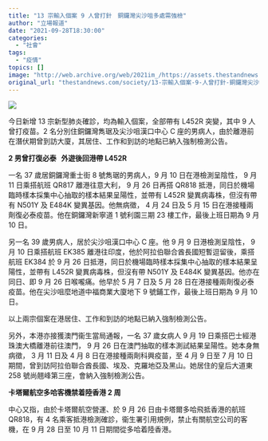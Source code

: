 ```yaml
---
title: "13 宗輸入個案 9 人曾打針　銅鑼灣尖沙咀多處需強檢"
author: "立場報道"
date: "2021-09-28T18:30:00"
categories:
  - "社會"
tags:
  - "疫情"
topics: []
image: "http://web.archive.org/web/2021im_/https://assets.thestandnews.com/media/photos/%E7%96%AB.png"
original_url: "thestandnews.com/society/13-宗輸入個案-9-人曾打針-銅鑼灣尖沙咀多處需強檢"
---
```

![](http://web.archive.org/web/2021im_/https://assets.thestandnews.com/media/photos/%E7%96%AB.png)

今日新增 13 宗新型肺炎確診，均為輸入個案，全部帶有 L452R 突變，其中 9 人曾打疫苗。2 名分別住銅鑼灣雋琚及尖沙咀漢口中心 C 座的男病人，由於離港前在潛伏期曾到訪大廈，其居住、工作和到訪的地點已納入強制檢測公告。

**2 男曾打復必泰   外遊後回港帶 L452R**

一名 37 歲居銅鑼灣重士街 8 號雋琚的男病人，9 月 10 日在港檢測呈陰性， 9 月 11 日乘搭航班 QR817 離港往意大利， 9 月 26 日再搭 QR818 抵港，同日於機場臨時樣本採集中心抽取的樣本結果呈陽性，並帶有 L452R 變異病毒株，但沒有帶有 N501Y 及 E484K 變異基因。他無病徵， 4 月 24 日及 5 月 15 日在港接種兩劑復必泰疫苗。他在銅鑼灣新寧道 1 號利園三期 23 樓工作，最後上班日期為 9 月 10 日。

另一名 39 歲男病人，居於尖沙咀漢口中心 C 座。他 9 月 9 日港檢測呈陰性， 9 月 10 日乘搭航班 EK385 離港往印度，他於阿拉伯聯合酋長國短暫逗留後，乘搭航班 EK384 於 9 月 26 日抵港，同日於機場臨時樣本採集中心抽取的樣本結果呈陽性，並帶有 L452R 變異病毒株，但沒有帶 N501Y 及 E484K 變異基因。他亦在同日、即 9 月 26 日喉嚨痛。他早於 5 月 7 日及 5 月 28 日在港接種兩劑復必泰疫苗。他在尖沙咀麼地道中福商業大廈地下 9 號鋪工作，最後上班日期為 9 月 10 日。

以上兩宗個案在港居住、工作和到訪的地點已納入強制檢測公告。

另外，本港亦接獲澳門衞生當局通報，一名 37 歲女病人 9 月 19 日乘搭巴士經港珠澳大橋離港前往澳門， 9 月 26 日在澳門抽取的樣本測試結果呈陽性。她本身無病徵， 3 月 11 日及 4 月 8 日在港接種兩劑科興疫苗，至 4 月 9 日至 7 月 10 日期間，曾到訪阿拉伯聯合酋長國、埃及、克羅地亞及黑山。她居住的皇后大道東 258 號尚翹峰第三座，會納入強制檢測公告。

**卡塔爾航空多哈客機禁着陸香港 2 周**

中心又指，由於卡塔爾航空營運、於 9 月 26 日由卡塔爾多哈飛抵香港的航班 QR818，有 4 名乘客抵港檢測確診，衞生署引用規例，禁止有關航空公司的客機，在 9 月 28 日至 10 月 11 日期間從多哈着陸香港。